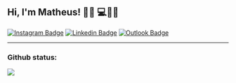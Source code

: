## Hi, I'm Matheus! 👋🏻 💻🔭🌌
<!-- https://shields.io/ -->
<!-- 
     LinkedIn HEX: #0e76a8
     Outlook HEX: #0072C6
     Instagram HEX: #833AB4
-->
[![Instagram Badge](https://img.shields.io/badge/-Instagram-%23833AB4?style=flat-square&logo=Instagram&logoColor=white&link=https://instagram.com/math.srego/)](https://instagram.com/math.srego/)
[![Linkedin Badge](https://img.shields.io/badge/-LinkedIn-%230e76a8?style=flat-square&logo=Linkedin&logoColor=white&link=https://www.linkedin.com/in/matheus-silva-rego/)](https://www.linkedin.com/in/matheus-silva-rego/)
[![Outlook Badge](https://img.shields.io/badge/-Outlook-%230072C6?style=flat-square&logo=Microsoft-Outlook&logoColor=white&link=mailto:matheus.srego@outlook.com)](mailto:matheus.srego@outlook.com)

---

### Github status:
<!-- https://github.com/anuraghazra/github-readme-stats -->
<a align="center" href="https://github.com/anuraghazra/github-readme-stats">
    <img src="https://github-readme-stats.vercel.app/api?username=math09&show_icons=true&theme=dark" />
</a>

<!--
    **Math09/math09** is a ✨ _special_ ✨ repository because its `README.md` (this file) appears on your GitHub profile.
-->
